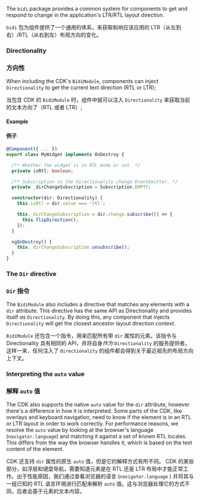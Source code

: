 The `bidi` package provides a common system for components to get and respond to change in the
application's LTR/RTL layout direction.

`bidi` 包为组件提供了一个通用的体系，来获取和响应该应用的 LTR（从左到右）/RTL（从右到左）布局方向的变化。

### Directionality

### 方向性
When including the CDK's `BidiModule`, components can inject `Directionality` to get the current
text direction (RTL or LTR);

当包含 CDK 的 `BidiModule` 时，组件中就可以注入 `Directionality` 来获取当前的文本方向了（RTL 或者 LTR）;

#### Example

#### 例子

```ts
@Component({ ... })
export class MyWidget implements OnDestroy {

  /** Whether the widget is in RTL mode or not. */
  private isRtl: boolean;

  /** Subscription to the Directionality change EventEmitter. */
  private _dirChangeSubscription = Subscription.EMPTY;

  constructor(dir: Directionality) {
    this.isRtl = dir.value === 'rtl';

    this._dirChangeSubscription = dir.change.subscribe(() => {
      this.flipDirection();
    });
  }

  ngOnDestroy() {
    this._dirChangeSubscription.unsubscribe();
  }
}
```

### The `Dir` directive

### `Dir` 指令

The `BidiModule` also includes a directive that matches any elements with a `dir` attribute. This
directive has the same API as Directionality and provides itself _as_ `Directionality`. By doing
this, any component that injects `Directionality` will get the closest ancestor layout direction
context.

`BidiModule` 还包含一个指令，用来匹配所有带 `dir` 属性的元素。该指令与 Directionality 具有相同的 API，并将自身*作为* `Directionality` 的服务提供者。这样一来，任何注入了 `Directionality` 的组件都会得到关于最近祖先的布局方向上下文。

### Interpreting the `auto` value

### 解释 `auto` 值

The CDK also supports the native `auto` value for the `dir` attribute, however there's a difference
in how it is interpreted. Some parts of the CDK, like overlays and keyboard navigation, need to know
if the element is in an RTL or LTR layout in order to work correctly. For performance reasons, we
resolve the `auto` value by looking at the browser's language (`navigator.language`) and matching
it against a set of known RTL locales. This differs from the way the browser handles it, which is
based on the text content of the element.

CDK 还支持 `dir` 属性的原生 `auto` 值，但是它的解释方式有所不同。 CDK 的某些部分，如浮层和键盘导航，需要知道元素是在 RTL 还是 LTR 布局中才能正常工作。出于性能原因，我们通过查看浏览器的语言 (`navigator.language` ) 并将其与一组已知的 RTL 语言环境进行匹配来解析 `auto` 值。这与浏览器处理它的方式不同，后者会基于元素的文本内容。

